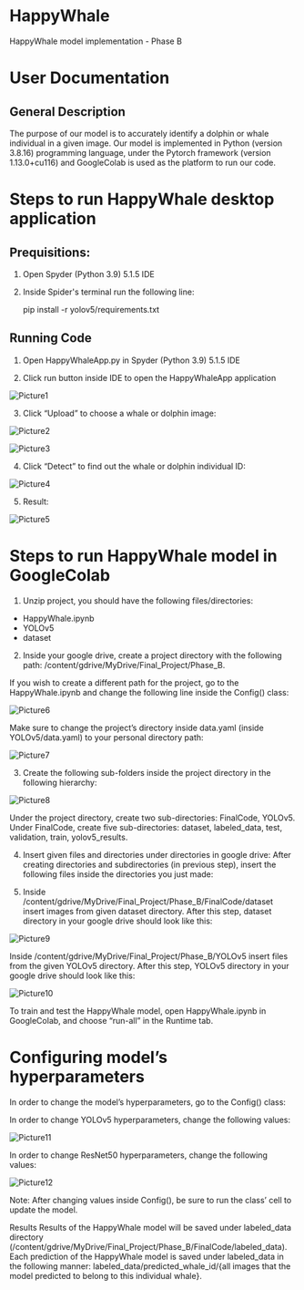 # HappyWhale

HappyWhale model implementation - Phase B

# User Documentation

## General Description

The purpose of our model is to accurately identify a dolphin or whale individual in a given image. 
Our model is implemented in Python (version 3.8.16) programming language, under the Pytorch framework (version 1.13.0+cu116) and GoogleColab is used as the platform to run our code.

# Steps to run HappyWhale desktop application

## Prequisitions:

1. Open Spyder (Python 3.9) 5.1.5 IDE

2. Inside Spider's terminal run the following line:

    pip install -r yolov5/requirements.txt

## Running Code
1. Open HappyWhaleApp.py in Spyder (Python 3.9) 5.1.5 IDE

2. Click run button inside IDE to open the HappyWhaleApp application

![Picture1](https://user-images.githubusercontent.com/81107065/213869369-d9b8caf8-15f9-4dc2-b18e-43928f878688.png)

3. Click “Upload” to choose a whale or dolphin image:

![Picture2](https://user-images.githubusercontent.com/81107065/213869546-a505f856-1043-445c-8234-fd8274e6cb84.png)

![Picture3](https://user-images.githubusercontent.com/81107065/213869547-28c4148d-ee8d-4f71-9bd7-2a2fb54d9e83.png)

4. Click “Detect” to find out the whale or dolphin individual ID:

![Picture4](https://user-images.githubusercontent.com/81107065/213869548-d3aadca7-5c82-42a1-a8d2-c3c90167e955.png)

5. Result:

![Picture5](https://user-images.githubusercontent.com/81107065/213869549-f8073cde-b7ab-4c95-b0a6-6b0acf9662c5.png)

# Steps to run HappyWhale model in GoogleColab

1. Unzip project, you should have the following files/directories:
 - HappyWhale.ipynb
 - YOLOv5
 - dataset

2. Inside your google drive, create a project directory with the following path: /content/gdrive/MyDrive/Final_Project/Phase_B.


If you wish to create a different path for the project, go to the HappyWhale.ipynb and change the following line inside the Config() class:

![Picture6](https://user-images.githubusercontent.com/81107065/213869531-c5ab8be9-8109-48e6-8c68-ce0fab8ddab6.png)


Make sure to change the project’s directory inside data.yaml (inside YOLOv5/data.yaml) to your personal directory path:

![Picture7](https://user-images.githubusercontent.com/81107065/213869535-b2da4818-e4cf-4c74-b66d-7b726982b2ca.png)

3. Create the following sub-folders inside the project directory in the following hierarchy:

![Picture8](https://user-images.githubusercontent.com/81107065/213869536-85bae9bc-6571-4dd2-b487-b188a4086e21.png)

Under the project directory, create two sub-directories: FinalCode, YOLOv5.
Under FinalCode, create five sub-directories: dataset, labeled_data, test, validation, train, yolov5_results.

4. Insert given files and directories under directories in google drive:
After creating directories and subdirectories (in previous step), insert the following files inside the directories you just made:

5. Inside
/content/gdrive/MyDrive/Final_Project/Phase_B/FinalCode/dataset insert images from given dataset directory. After this step, dataset directory in your google drive should look like this:

![Picture9](https://user-images.githubusercontent.com/81107065/213869538-c6c34e99-d894-4b54-9921-8f4defe8d352.png)

Inside /content/gdrive/MyDrive/Final_Project/Phase_B/YOLOv5 
insert files from the given YOLOv5 directory. After this step, YOLOv5 directory in your google drive should look like this:

![Picture10](https://user-images.githubusercontent.com/81107065/213869539-40ab5a08-3192-44c2-85ac-2da35d1cd4a8.png)

To train and test the HappyWhale model, open HappyWhale.ipynb in GoogleColab, and choose “run-all” in the Runtime tab.


# Configuring model’s hyperparameters

In order to change the model’s hyperparameters, go to the Config() class:

In order to change YOLOv5 hyperparameters, change the following values:

![Picture11](https://user-images.githubusercontent.com/81107065/213869542-96d77493-da14-4d10-8fb7-6c7064890e73.png)

In order to change ResNet50 hyperparameters, change the following values:

![Picture12](https://user-images.githubusercontent.com/81107065/213869544-7e099279-2238-4f56-837f-399e328300c7.png)


Note: After changing values inside Config(), be sure to run the class’ cell to update the model.


Results
Results of the HappyWhale model will be saved under labeled_data directory (/content/gdrive/MyDrive/Final_Project/Phase_B/FinalCode/labeled_data). 
Each prediction of the HappyWhale model is saved under labeled_data in the following manner:
labeled_data/predicted_whale_id/{all images that the model predicted to belong to this individual whale}.
